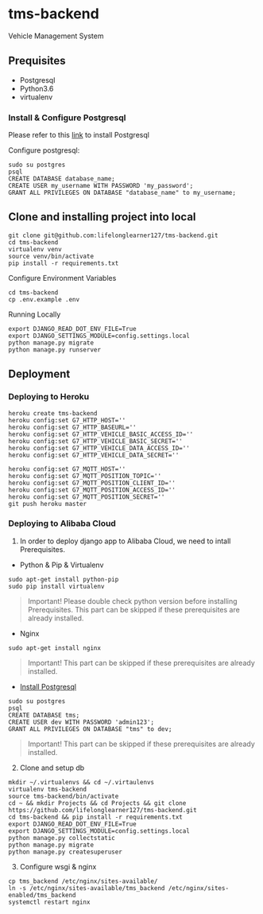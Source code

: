 # tms-backend
Vehicle Management System

## Prequisites
 - Postgresql
 - Python3.6
 - virtualenv

### Install & Configure Postgresql
Please refer to this [link](https://www.postgresql.org/download/) to install Postgresql

Configure postgresql:
```
sudo su postgres
psql
CREATE DATABASE database_name;
CREATE USER my_username WITH PASSWORD 'my_password';
GRANT ALL PRIVILEGES ON DATABASE "database_name" to my_username;
```

## Clone and installing project into local
```
git clone git@github.com:lifelonglearner127/tms-backend.git
cd tms-backend
virtualenv venv
source venv/bin/activate
pip install -r requirements.txt
```

Configure Environment Variables
```
cd tms-backend
cp .env.example .env
```

Running Locally
```
export DJANGO_READ_DOT_ENV_FILE=True
export DJANGO_SETTINGS_MODULE=config.settings.local
python manage.py migrate
python manage.py runserver
```


## Deployment
### Deploying to Heroku
```
heroku create tms-backend
heroku config:set G7_HTTP_HOST=''
heroku config:set G7_HTTP_BASEURL=''
heroku config:set G7_HTTP_VEHICLE_BASIC_ACCESS_ID=''
heroku config:set G7_HTTP_VEHICLE_BASIC_SECRET=''
heroku config:set G7_HTTP_VEHICLE_DATA_ACCESS_ID=''
heroku config:set G7_HTTP_VEHICLE_DATA_SECRET=''

heroku config:set G7_MQTT_HOST=''
heroku config:set G7_MQTT_POSITION_TOPIC=''
heroku config:set G7_MQTT_POSITION_CLIENT_ID=''
heroku config:set G7_MQTT_POSITION_ACCESS_ID=''
heroku config:set G7_MQTT_POSITION_SECRET=''
git push heroku master
```


### Deploying to Alibaba Cloud
1. In order to deploy django app to Alibaba Cloud, we need to intall Prerequisites.
 - Python & Pip & Virtualenv
```
sudo apt-get install python-pip
sudo pip install virtualenv
```
> Important! Please double check python version before installing Prerequisites. This part can be skipped if these prerequisites are already installed.
 
 - Nginx
```
sudo apt-get install nginx
```
> Important! This part can be skipped if these prerequisites are already installed.
 
 - [Install Postgresql](https://www.postgresql.org/download/)
```
sudo su postgres
psql
CREATE DATABASE tms;
CREATE USER dev WITH PASSWORD 'admin123';
GRANT ALL PRIVILEGES ON DATABASE "tms" to dev;
```
> Important! This part can be skipped if these prerequisites are already installed.

2. Clone and setup db
```
mkdir ~/.virtualenvs && cd ~/.virtaulenvs
virtualenv tms-backend
source tms-backend/bin/activate
cd ~ && mkdir Projects && cd Projects && git clone https://github.com/lifelonglearner127/tms-backend.git
cd tms-backend && pip install -r requirements.txt
export DJANGO_READ_DOT_ENV_FILE=True
export DJANGO_SETTINGS_MODULE=config.settings.local
python manage.py collectstatic
python manage.py migrate
python manage.py createsuperuser
```

3. Configure wsgi & nginx
```
cp tms_backend /etc/nginx/sites-available/
ln -s /etc/nginx/sites-available/tms_backend /etc/nginx/sites-enabled/tms_backend
systemctl restart nginx
```

